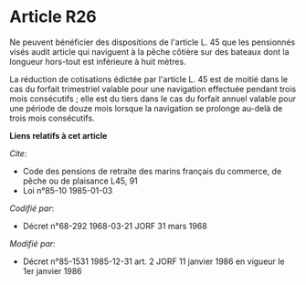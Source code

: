 # Article R26

Ne peuvent bénéficier des dispositions de l'article L. 45 que les pensionnés visés audit article qui naviguent à la pêche
côtière sur des bateaux dont la longueur hors-tout est inférieure à huit mètres.

La réduction de cotisations édictée par l'article L. 45 est de moitié dans le cas du forfait trimestriel valable pour une
navigation effectuée pendant trois mois consécutifs ; elle est du tiers dans le cas du forfait annuel valable pour une
période de douze mois lorsque la navigation se prolonge au-delà de trois mois consécutifs.

**Liens relatifs à cet article**

_Cite_:

  - Code des pensions de retraite des marins français du commerce, de pêche ou de plaisance L45, 91
  - Loi n°85-10 1985-01-03

_Codifié par_:

  - Décret n°68-292 1968-03-21 JORF 31 mars 1968

_Modifié par_:

  - Décret n°85-1531 1985-12-31 art. 2 JORF 11 janvier 1986 en vigueur le 1er janvier 1986
